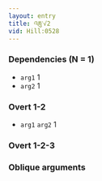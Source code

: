 ```yaml
---
layout: entry
title: འཆུ་√2
vid: Hill:0528
---
```

### Dependencies (N = 1)
* `arg1` 1
* `arg2` 1


### Overt 1-2
* `arg1` `arg2` 1


### Overt 1-2-3


### Oblique arguments
